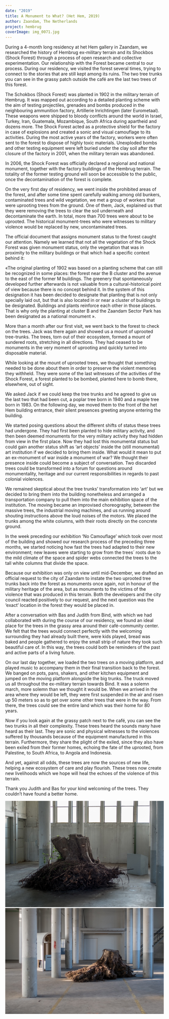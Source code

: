 ```yaml
---
date: "2019"
title: A Monument to What? (Het Hem, 2019)
author: Zaandam, The Netherlands
project: hembrug
coverImage: img_0071.jpg
---
```

During a 4-month long residency at het Hem gallery in Zaandam, we researched the history of Hembrug ex-military terrain and its Shockbos (Shock Forest) through a process of open research and collective experimentation. Our relationship with the Forest became central to our process. During our residency, we visited the forest several times, trying to connect to the stories that are still kept among its ruins. The two tree trunks you can see in the grassy patch outside the café are the last two trees of this forest.

The Schokbos (Shock Forest) was planted in 1902 in the military terrain of Hembrug. It was mapped out according to a detailed planting scheme with the aim of testing projectiles, grenades and bombs produced in the neighbouring ammunition factory, Artillerie Inrichtingen (later Eurometaal). These weapons were shipped to bloody conflicts around the world in Israel, Turkey, Iran, Guatemala, Mozambique, South Africa during apartheid and dozens more. The Shock Forest acted as a protective shield for the factory in case of explosions and created a sonic and visual camouflage to its activities. During the most active years of the factory, workers were often sent to the forest to dispose of highly toxic materials. Unexploded bombs and other testing equipment were left buried under the clay soil after the closure of the factory in 2001, when the military terrain was abandoned.

In 2006, the Shock Forest was officially declared a regional and national monument, together with the factory buildings of the Hembrug terrain. The totality of the former testing ground will soon be accessible to the public, once the decontamination of the forest is complete.

On the very first day of residency, we went inside the prohibited areas of the forest, and after some time spent carefully walking among old bunkers, contaminated trees and wild vegetation, we met a group of workers that were uprooting trees from the ground. One of them, Jack, explained us that they were removing the trees to clear the soil underneath and decontaminate the earth. In total, more than 700 trees were about to be uprooted. The historical monument-trees who were witnesses to military violence would be replaced by new, uncontaminated trees.

The official document that assigns monument status to the forest caught our attention. Namely we learned that not all the vegetation of the Shock Forest was given monument status, only the vegetation that was in proximity to the military buildings or that which had a specific context behind it:

«The original planting of 1902 was based on a planting scheme that can still be recognized in some places: the forest near the B cluster and the avenue to the east of the former M buildings. The greenery that spontaneously developed further afterwards is not valuable from a cultural-historical point of view because there is no concept behind it. In the system of this designation it has been decided to designate that planting that is not only specially laid out, but that is also located in or near a cluster of buildings to be designated. Buildings and plants reinforce each other in those places. That is why only the planting at cluster B and the Zaandam Sector Park has been designated as a national monument ».

More than a month after our first visit, we went back to the forest to check on the trees. Jack was there again and showed us a mount of uprooted tree-trunks. The trees, torn out of their ecosystem, formed a mount of sundered roots, stretching in all directions. They had ceased to be monuments in the very moment of uprooting and quickly turned into disposable material.

While looking at the mount of uprooted trees, we thought that something needed to be done about them in order to preserve the violent memories they withheld. They were some of the last witnesses of the activities of the Shock Forest, a forest planted to be bombed, planted here to bomb there, elsewhere, out of sight.

We asked Jack if we could keep the tree trunks and he agreed to give us the last two that had been cut, a poplar tree born in 1940 and a maple tree born in 1983. On the following day, we moved them to the front of the het Hem building entrance, their silent presences greeting anyone entering the building.

We started posing questions about the different shifts of status these trees had undergone. They had first been planted to hide military activity, and then been deemed monuments for the very military activity they had hidden from view in the first place. Now they had lost this monumental status but could gain another status shift as ‘art objects’ inside the (still monumental) art institution if we decided to bring them inside. What would it mean to put an ex-monument of war inside a monument of war? We thought their presence inside could become a subject of conversation. Two discarded trees could be transformed into a forum for questions around monumentality, heritage and our current responsibilities in regards to past colonial violences.

We remained skeptical about the tree trunks’ transformation into ‘art’ but we decided to bring them into the building nonetheless and arranged a transportation company to pull them into the main exhibition space of the institution. The moving became an improvised choreography, between the massive trees, the industrial moving machines, and us running around shouting instructions above the loud noises of the motors. We placed the trunks among the white columns, with their roots directly on the concrete ground.

In the week preceding our exhibition ‘No Camouflage’ which took over most of the building and showed our research process of the preceding three months, we started noticing how fast the trees had adapted to their new environment; new leaves were starting to grow from the trees´ roots due to the mild climate of the space and spider webs connected the trees to the tall white columns that divide the space.

Because our exhibition was only on view until mid-December, we drafted an official request to the city of Zaandam to instate the two uprooted tree trunks back into the forest as monuments once again, not in honour of the military heritage of the area, but as monuments to the victims of the violence that was produced in this terrain. Both the developers and the city council reacted positively to our request, and the next question was the ‘exact’ location in the forest they would be placed in.

After a conversation with Bas and Judith from Bind, with which we had collaborated with during the course of our residency, we found an ideal place for the trees in the grassy area around their café-community center. We felt that the trees would connect perfectly with the welcoming surrounding they had already built there, were kids played, bread was baked and people gathered to enjoy the small strip of nature they took such beautiful care of. In this way, the trees could both be reminders of the past and active parts of a living future.

On our last day together, we loaded the two trees on a moving platform, and played music to accompany them in their final transition back to the forest. We banged on pots, pans, shakers, and other kitchen equipment and jumped on the moving platform alongside the big trunks. The truck moved us all throughout the ex-military terrain towards Bind. It was a solemn march, more solemn than we thought it would be. When we arrived in the area where they would be left, they were first suspended in the air and risen up 50 meters so as to get over some other trees that were in the way. From there, the trees could see the entire land which was their home for 80 years.

Now if you look again at the grassy patch next to the café, you can see the two trunks in all their complexity. These trees heard the sounds many have heard as their last. They are sonic and physical witnesses to the violences suffered by thousands because of the equipment manufactured in this terrain. Furthermore, they share the plight of the exiled, since they also have been exiled from their former homes, echoing the fate of the uprooted, from Palestine, to South Africa, to Angola and Indonesia.

And yet, against all odds, these trees are now the sources of new life, helping a new ecosystem of care and play flourish. These trees now create new livelihoods which we hope will heal the echoes of the violence of this terrain.

Thank you Judith and Bas for your kind welcoming of the trees. They couldn’t have found a better home.

![](img_0071.jpg)
![](img_0070.jpg)